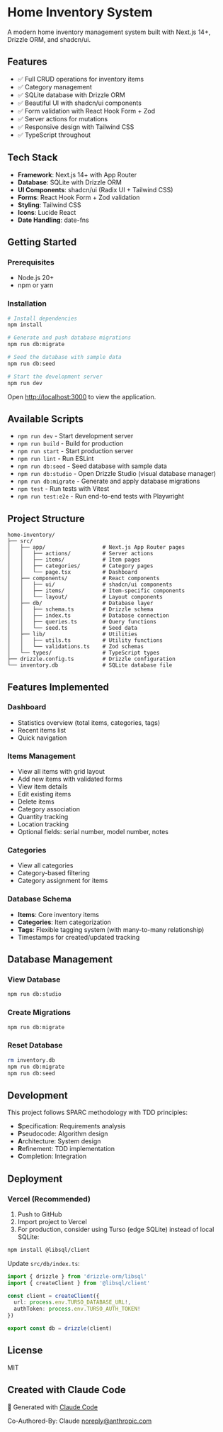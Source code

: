 # Home Inventory System

A modern home inventory management system built with Next.js 14+, Drizzle ORM, and shadcn/ui.

## Features

- ✅ Full CRUD operations for inventory items
- ✅ Category management
- ✅ SQLite database with Drizzle ORM
- ✅ Beautiful UI with shadcn/ui components
- ✅ Form validation with React Hook Form + Zod
- ✅ Server actions for mutations
- ✅ Responsive design with Tailwind CSS
- ✅ TypeScript throughout

## Tech Stack

- **Framework**: Next.js 14+ with App Router
- **Database**: SQLite with Drizzle ORM
- **UI Components**: shadcn/ui (Radix UI + Tailwind CSS)
- **Forms**: React Hook Form + Zod validation
- **Styling**: Tailwind CSS
- **Icons**: Lucide React
- **Date Handling**: date-fns

## Getting Started

### Prerequisites

- Node.js 20+ 
- npm or yarn

### Installation

```bash
# Install dependencies
npm install

# Generate and push database migrations
npm run db:migrate

# Seed the database with sample data
npm run db:seed

# Start the development server
npm run dev
```

Open [http://localhost:3000](http://localhost:3000) to view the application.

## Available Scripts

- `npm run dev` - Start development server
- `npm run build` - Build for production
- `npm run start` - Start production server
- `npm run lint` - Run ESLint
- `npm run db:seed` - Seed database with sample data
- `npm run db:studio` - Open Drizzle Studio (visual database manager)
- `npm run db:migrate` - Generate and apply database migrations
- `npm test` - Run tests with Vitest
- `npm run test:e2e` - Run end-to-end tests with Playwright

## Project Structure

```
home-inventory/
├── src/
│   ├── app/                  # Next.js App Router pages
│   │   ├── actions/          # Server actions
│   │   ├── items/            # Item pages
│   │   ├── categories/       # Category pages
│   │   └── page.tsx          # Dashboard
│   ├── components/           # React components
│   │   ├── ui/               # shadcn/ui components
│   │   ├── items/            # Item-specific components
│   │   └── layout/           # Layout components
│   ├── db/                   # Database layer
│   │   ├── schema.ts         # Drizzle schema
│   │   ├── index.ts          # Database connection
│   │   ├── queries.ts        # Query functions
│   │   └── seed.ts           # Seed data
│   ├── lib/                  # Utilities
│   │   ├── utils.ts          # Utility functions
│   │   └── validations.ts    # Zod schemas
│   └── types/                # TypeScript types
├── drizzle.config.ts         # Drizzle configuration
└── inventory.db              # SQLite database file
```

## Features Implemented

### Dashboard
- Statistics overview (total items, categories, tags)
- Recent items list
- Quick navigation

### Items Management
- View all items with grid layout
- Add new items with validated forms
- View item details
- Edit existing items
- Delete items
- Category association
- Quantity tracking
- Location tracking
- Optional fields: serial number, model number, notes

### Categories
- View all categories
- Category-based filtering
- Category assignment for items

### Database Schema
- **Items**: Core inventory items
- **Categories**: Item categorization
- **Tags**: Flexible tagging system (with many-to-many relationship)
- Timestamps for created/updated tracking

## Database Management

### View Database
```bash
npm run db:studio
```

### Create Migrations
```bash
npm run db:migrate
```

### Reset Database
```bash
rm inventory.db
npm run db:migrate
npm run db:seed
```

## Development

This project follows SPARC methodology with TDD principles:
- **S**pecification: Requirements analysis
- **P**seudocode: Algorithm design
- **A**rchitecture: System design
- **R**efinement: TDD implementation
- **C**ompletion: Integration

## Deployment

### Vercel (Recommended)

1. Push to GitHub
2. Import project to Vercel
3. For production, consider using Turso (edge SQLite) instead of local SQLite:

```bash
npm install @libsql/client
```

Update `src/db/index.ts`:
```typescript
import { drizzle } from 'drizzle-orm/libsql'
import { createClient } from '@libsql/client'

const client = createClient({
  url: process.env.TURSO_DATABASE_URL!,
  authToken: process.env.TURSO_AUTH_TOKEN!
})

export const db = drizzle(client)
```

## License

MIT

## Created with Claude Code

🤖 Generated with [Claude Code](https://claude.com/claude-code)

Co-Authored-By: Claude <noreply@anthropic.com>
